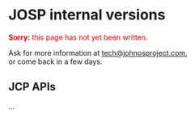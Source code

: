 # JOSP internal versions

<div style="color: red"><b>Sorry:</b> this page has not yet been written.</div>

Ask for more information at [tech@johnosproject.com](mailto:tech@johnosproject.com),<br/>
or come back in a few days.

## JCP APIs
...
